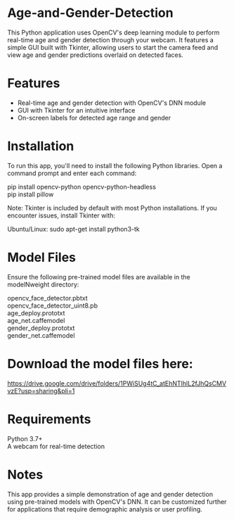 # Age-and-Gender-Detection

This Python application uses OpenCV's deep learning module to perform real-time age and gender detection through your webcam.   It features a simple GUI built with Tkinter, allowing users to start the camera feed and view age and gender predictions overlaid on detected faces.

# Features

* Real-time age and gender detection with OpenCV's DNN module
* GUI with Tkinter for an intuitive interface
* On-screen labels for detected age range and gender

# Installation
To run this app, you'll need to install the following Python libraries. Open a command prompt and enter each command:

pip install opencv-python opencv-python-headless  
pip install pillow  


Note: Tkinter is included by default with most Python installations. If you encounter issues, install Tkinter with:  

Ubuntu/Linux: sudo apt-get install python3-tk  

# Model Files
Ensure the following pre-trained model files are available in the modelNweight directory:

opencv_face_detector.pbtxt  
opencv_face_detector_uint8.pb  
age_deploy.prototxt  
age_net.caffemodel  
gender_deploy.prototxt  
gender_net.caffemodel  

# Download the model files here:
https://drive.google.com/drive/folders/1PWiSUg4tC_atEhNTIhlL2fJhQsCMVvzE?usp=sharing&pli=1  

# Requirements
Python 3.7+   
A webcam for real-time detection  

# Notes
This app provides a simple demonstration of age and gender detection using pre-trained models with OpenCV's DNN.   It can be customized further for applications that require demographic analysis or user profiling.  


